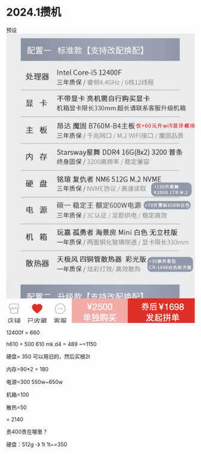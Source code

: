 # 2024.1攒机


预设
![](vx_images/51613102635008.png)



12400f = 660

h610 = 500   610 mk d4 = 489        ~=1150

硬盘= 350 可以用旧的，然后买根2t

内存=90*2 = 180

电源=300   550w~650w

机箱=100

散热=50


= 2140


贵400贵在哪里？

硬盘：512g -》 1t      1t~=350



